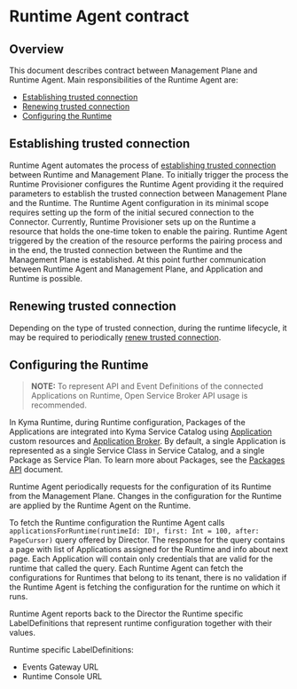 # Runtime Agent contract

## Overview

This document describes contract between Management Plane and Runtime Agent. Main responsibilities of the Runtime Agent are:
- [Establishing trusted connection](#establishing-trusted-connection)
- [Renewing trusted connection](#renewing-trusted-connection)
- [Configuring the Runtime](#configuring-the-runtime)

## Establishing trusted connection

Runtime Agent automates the process of [establishing trusted connection](../archive/establishing-trusted-connection.md#establishing-trusted-connection) between Runtime and Management Plane. To initially trigger the process the Runtime Provisioner configures the Runtime Agent providing it the required parameters to establish the trusted connection between Management Plane and the Runtime. The Runtime Agent configuration in its minimal scope requires setting up the form of the initial secured connection to the Connector. Currently, Runtime Provisioner sets up on the Runtime a resource that holds the one-time token to enable the pairing. Runtime Agent triggered by the creation of the resource performs the pairing process and in the end, the trusted connection between the Runtime and the Management Plane is established. At this point further communication between Runtime Agent and Management Plane, and Application and Runtime is possible.

## Renewing trusted connection

Depending on the type of trusted connection, during the runtime lifecycle, it may be required to periodically [renew trusted connection](../archive/establishing-trusted-connection.md#client-certificate-flow---certificate-renewal).

## Configuring the Runtime

> **NOTE:** To represent API and Event Definitions of the connected Applications on Runtime, Open Service Broker API usage is recommended.

In Kyma Runtime, during Runtime configuration, Packages of the Applications are integrated into Kyma Service Catalog using [Application](https://kyma-project.io/docs/components/application-connector#custom-resource-application) custom resources and [Application Broker](https://kyma-project.io/docs/components/application-connector#architecture-application-broker). By default, a single Application is represented as a single Service Class in Service Catalog, and a single Package as Service Plan. To learn more about Packages, see the [Packages API](../compass/03-packages-api.md) document.

Runtime Agent periodically requests for the configuration of its Runtime from the Management Plane. Changes in the configuration for the Runtime are applied by the Runtime Agent on the Runtime.

To fetch the Runtime configuration the Runtime Agent calls `applicationsForRuntime(runtimeId: ID!, first: Int = 100, after: PageCursor)` query offered by Director. The response for the query contains a page with list of Applications assigned for the Runtime and info about next page. Each Application will contain only credentials that are valid for the runtime that called the query. Each Runtime Agent can fetch the configurations for Runtimes that belong to its tenant, there is no validation if the Runtime Agent is fetching the configuration for the runtime on which it runs.

Runtime Agent reports back to the Director the Runtime specific LabelDefinitions that represent runtime configuration together with their values.

Runtime specific LabelDefinitions:

- Events Gateway URL
- Runtime Console URL